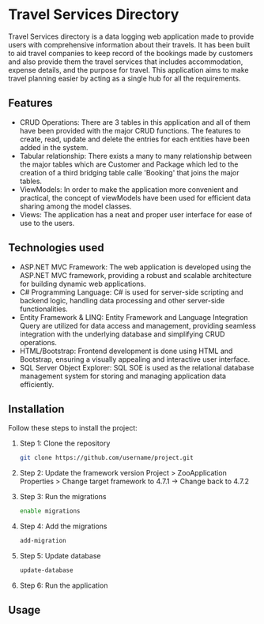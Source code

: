 # Travel Services Directory

Travel Services directory is a data logging web application made to provide users with comprehensive information about their travels. It has been built to aid travel companies to keep record of the bookings made by customers and also
provide them the travel services that includes accommodation, expense details, and the purpose for travel. This application aims to make travel planning easier by acting as a single hub for all the requirements. 

## Features

- CRUD Operations: There are 3 tables in this application and all of them have been provided with the major CRUD functions. The features to create, read, update and delete the entries for each entities have been added in the system.
- Tabular relationship: There exists a many to many relationship between the major tables which are Customer and Package which led to the creation of a third bridging table calle 'Booking' that joins the major tables.
- ViewModels: In order to make the application more convenient and practical, the concept of viewModels have been used for efficient data sharing among the model classes.
- Views: The application has a neat and proper user interface for ease of use to the users.

## Technologies used

- ASP.NET MVC Framework: The web application is developed using the ASP.NET MVC framework, providing a robust and scalable architecture for building dynamic web applications.
- C# Programming Language: C# is used for server-side scripting and backend logic, handling data processing and other server-side functionalities.
- Entity Framework & LINQ: Entity Framework and Language Integration Query are utilized for data access and management, providing seamless integration with the underlying database and simplifying CRUD operations.
- HTML/Bootstrap: Frontend development is done using HTML and Bootstrap, ensuring a visually appealing and interactive user interface.
- SQL Server Object Explorer: SQL SOE is used as the relational database management system for storing and managing application data efficiently.


## Installation

Follow these steps to install the project:

1. Step 1: Clone the repository
   ```bash
   git clone https://github.com/username/project.git

2. Step 2: Update the framework version
   Project > ZooApplication Properties > Change target framework to 4.7.1 -> Change back to 4.7.2
   
3. Step 3: Run the migrations
   ```bash
   enable migrations

4. Step 4: Add the migrations
   ```bash
   add-migration

5. Step 5: Update database
   ```bash
   update-database

6. Step 6: Run the application

## Usage
